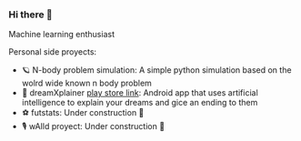 ### Hi there 👋

Machine learning enthusiast

Personal side proyects:

- 🪐 N-body problem simulation: A simple python simulation based on the wolrd wide known n body problem 
- 🐑 dreamXplainer [play store link](https://play.google.com/store/apps/details?id=com.dreamxplainer&hl=es_419&gl=US): Android app that uses artificial intelligence to explain your dreams and gice an ending to them
- ⚽ futstats: Under construction 🚧
- 🎙️ wAIld proyect: Under construction 🚧

